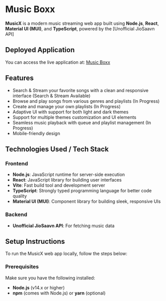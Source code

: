 # Music Boxx
**MusicX** is a modern music streaming web app built using **Node.js**, **React**, **Material UI (MUI)**, and **TypeScript**, powered by the [Unofficial JioSaavn API]
## Deployed Application

You can access the live application at: [Music Boxx](https://music-boxx.vercel.app/home)
## Features

- Search & Stream your favorite songs with a clean and responsive interface (Search & Stream Available)
- Browse and play songs from various genres and playlists (In Progress)
- Create and manage your own playlists (In Progress)
- Adaptive UI with support for both light and dark themes
- Support for multiple themes customization and UI elements
- Seamless music playback with queue and playlist management (In Progress)
- Mobile-friendly design

## Technologies Used / Tech Stack
### Frontend
- **Node.js**: JavaScript runtime for server-side execution
- **React**: JavaScript library for building user interfaces
- **Vite**: Fast build tool and development server
- **TypeScript**: Strongly typed programming language for better code quality
- **Material UI (MUI)**: Component library for building sleek, responsive UIs

### Backend
- **Unofficial JioSaavn API**: For fetching music data

## Setup Instructions

To run the MusicX web app locally, follow the steps below:

### Prerequisites

Make sure you have the following installed:

- **Node.js** (v14.x or higher)
- **npm** (comes with Node.js) or **yarn** (optional)
